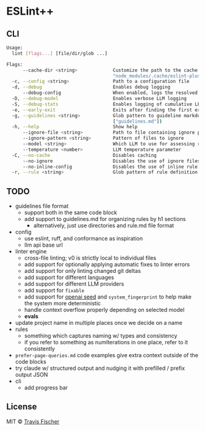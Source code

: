 # ESLint++

## CLI

```bash
Usage:
  lint [flags...] [file/dir/glob ...]

Flags:
      --cache-dir <string>             Customize the path to the cache directory (default:
                                       "node_modules/.cache/eslint-plus-plus")
  -c, --config <string>                Path to a configuration file
  -d, --debug                          Enables debug logging
      --debug-config                   When enabled, logs the resolved config and parsed rules and then exits
  -D, --debug-model                    Enables verbose LLM logging
  -S, --debug-stats                    Enables logging of cumulative LLM stats at the end, including total tokens and cost
  -e, --early-exit                     Exits after finding the first error
  -g, --guidelines <string>            Glob pattern to guideline markdown files containing rule definitions (default:
                                       ["guidelines.md"])
  -h, --help                           Show help
      --ignore-file <string>           Path to file containing ignore patterns (default: ".eslint-plus-plus-ignore")
      --ignore-pattern <string>        Pattern of files to ignore
      --model <string>                 Which LLM to use for assessing rule conformance (default: "gpt-4-turbo-preview")
      --temperature <number>           LLM temperature parameter
  -C, --no-cache                       Disables caching
      --no-ignore                      Disables the use of ignore files and patterns
      --no-inline-config               Disables the use of inline rule config inside of source files
  -r, --rule <string>                  Glob pattern of rule definition markdown files.
```

## TODO

- guidelines file format
  - support both in the same code block
  - add support to guidelines.md for organizing rules by h1 sections
    - alternatively, just use directories and rule.md file format
- config
  - use eslint, ruff, and conformance as inspiration
  - llm api base url
- linter engine
  - cross-file linting; v0 is strictly local to individual files
  - add support for optionally applying automatic fixes to linter errors
  - add support for only linting changed git deltas
  - add support for different languages
  - add support for different LLM providers
  - add support for `fixable`
  - add support for [openai seed](https://platform.openai.com/docs/api-reference/chat/create#chat-create-seed) and `system_fingerprint` to help make the system more deterministic
  - handle context overflow properly depending on selected model
  - **evals**
- update project name in multiple places once we decide on a name
- rules
  - something which captures naming w/ types and consistency
  - if you refer to something as numIterations in one place, refer to it consistently
- `prefer-page-queries.md` code examples give extra context outside of the code blocks
- try claude w/ structured output and nudging it with prefilled / prefix output JSON
- cli
  - add progress bar

## License

MIT © [Travis Fischer](https://transitivebullsh.it)
